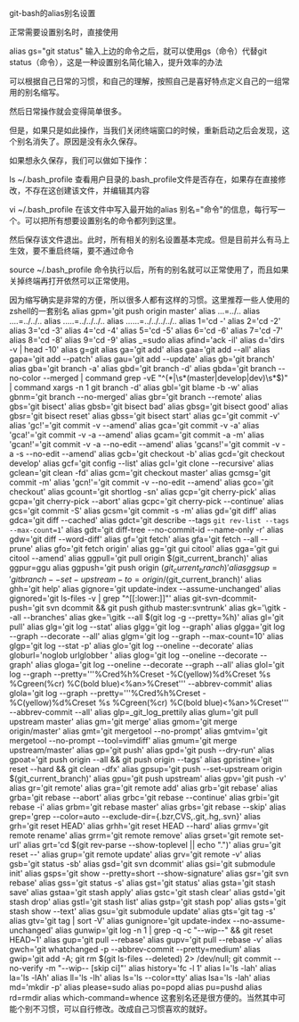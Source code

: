 git-bash的alias别名设置

正常需要设置别名时，直接使用

alias gs="git status"
输入上边的命令之后，就可以使用gs（命令）代替git status（命令），这是一种设置别名简化输入，提升效率的办法

可以根据自己日常的习惯，和自己的理解，按照自己是喜好特点定义自己的一组常用的别名缩写。

然后日常操作就会变得简单很多。

但是，如果只是如此操作，当我们关闭终端窗口的时候，重新启动之后会发现，这个别名消失了。原因是没有永久保存。

如果想永久保存，我们可以做如下操作：

ls ~/.bash_profile
查看用户目录的.bash_profile文件是否存在，如果存在直接修改，不存在这创建该文件，并编辑其内容

vi ~/.bash_profile
在该文件中写入最开始的alias 别名="命令"的信息，每行写一个。可以把所有想要设置别名的命令都列到这里。

然后保存该文件退出。此时，所有相关的别名设置基本完成。但是目前并么有马上生效，要不重启终端，要不通过命令

source ~/.bash_profile
命令执行以后，所有的别名就可以正常使用了，而且如果关掉终端再打开依然可以正常使用。
 

因为缩写确实是非常的方便，所以很多人都有这样的习惯。这里推荐一些人使用的zshell的一套别名
alias gpm='git push origin master'
alias ...=../..
alias ....=../../..
alias .....=../../../..
alias ......=../../../../..
alias 1='cd -'
alias 2='cd -2'
alias 3='cd -3'
alias 4='cd -4'
alias 5='cd -5'
alias 6='cd -6'
alias 7='cd -7'
alias 8='cd -8'
alias 9='cd -9'
alias _=sudo
alias afind='ack -il'
alias d='dirs -v | head -10'
alias g=git
alias ga='git add'
alias gaa='git add --all'
alias gapa='git add --patch'
alias gau='git add --update'
alias gb='git branch'
alias gba='git branch -a'
alias gbd='git branch -d'
alias gbda='git branch --no-color --merged | command grep -vE "^(\*|\s*(master|develop|dev)\s*$)" | command xargs -n 1 git branch -d'
alias gbl='git blame -b -w'
alias gbnm='git branch --no-merged'
alias gbr='git branch --remote'
alias gbs='git bisect'
alias gbsb='git bisect bad'
alias gbsg='git bisect good'
alias gbsr='git bisect reset'
alias gbss='git bisect start'
alias gc='git commit -v'
alias 'gc!'='git commit -v --amend'
alias gca='git commit -v -a'
alias 'gca!'='git commit -v -a --amend'
alias gcam='git commit -a -m'
alias 'gcan!'='git commit -v -a --no-edit --amend'
alias 'gcans!'='git commit -v -a -s --no-edit --amend'
alias gcb='git checkout -b'
alias gcd='git checkout develop'
alias gcf='git config --list'
alias gcl='git clone --recursive'
alias gclean='git clean -fd'
alias gcm='git checkout master'
alias gcmsg='git commit -m'
alias 'gcn!'='git commit -v --no-edit --amend'
alias gco='git checkout'
alias gcount='git shortlog -sn'
alias gcp='git cherry-pick'
alias gcpa='git cherry-pick --abort'
alias gcpc='git cherry-pick --continue'
alias gcs='git commit -S'
alias gcsm='git commit -s -m'
alias gd='git diff'
alias gdca='git diff --cached'
alias gdct='git describe --tags `git rev-list --tags --max-count=1`'
alias gdt='git diff-tree --no-commit-id --name-only -r'
alias gdw='git diff --word-diff'
alias gf='git fetch'
alias gfa='git fetch --all --prune'
alias gfo='git fetch origin'
alias gg='git gui citool'
alias gga='git gui citool --amend'
alias ggpull='git pull origin $(git_current_branch)'
alias ggpur=ggu
alias ggpush='git push origin $(git_current_branch)'
alias ggsup='git branch --set-upstream-to=origin/$(git_current_branch)'
alias ghh='git help'
alias gignore='git update-index --assume-unchanged'
alias gignored='git ls-files -v | grep "^[[:lower:]]"'
alias git-svn-dcommit-push='git svn dcommit && git push github master:svntrunk'
alias gk='\gitk --all --branches'
alias gke='\gitk --all $(git log -g --pretty=%h)'
alias gl='git pull'
alias glg='git log --stat'
alias glgg='git log --graph'
alias glgga='git log --graph --decorate --all'
alias glgm='git log --graph --max-count=10'
alias glgp='git log --stat -p'
alias glo='git log --oneline --decorate'
alias globurl='noglob urlglobber '
alias glog='git log --oneline --decorate --graph'
alias gloga='git log --oneline --decorate --graph --all'
alias glol='git log --graph --pretty='\''%Cred%h%Creset -%C(yellow)%d%Creset %s %Cgreen(%cr) %C(bold blue)<%an>%Creset'\'' --abbrev-commit'
alias glola='git log --graph --pretty='\''%Cred%h%Creset -%C(yellow)%d%Creset %s %Cgreen(%cr) %C(bold blue)<%an>%Creset'\'' --abbrev-commit --all'
alias glp=_git_log_prettily
alias glum='git pull upstream master'
alias gm='git merge'
alias gmom='git merge origin/master'
alias gmt='git mergetool --no-prompt'
alias gmtvim='git mergetool --no-prompt --tool=vimdiff'
alias gmum='git merge upstream/master'
alias gp='git push'
alias gpd='git push --dry-run'
alias gpoat='git push origin --all && git push origin --tags'
alias gpristine='git reset --hard && git clean -dfx'
alias gpsup='git push --set-upstream origin $(git_current_branch)'
alias gpu='git push upstream'
alias gpv='git push -v'
alias gr='git remote'
alias gra='git remote add'
alias grb='git rebase'
alias grba='git rebase --abort'
alias grbc='git rebase --continue'
alias grbi='git rebase -i'
alias grbm='git rebase master'
alias grbs='git rebase --skip'
alias grep='grep  --color=auto --exclude-dir={.bzr,CVS,.git,.hg,.svn}'
alias grh='git reset HEAD'
alias grhh='git reset HEAD --hard'
alias grmv='git remote rename'
alias grrm='git remote remove'
alias grset='git remote set-url'
alias grt='cd $(git rev-parse --show-toplevel || echo ".")'
alias gru='git reset --'
alias grup='git remote update'
alias grv='git remote -v'
alias gsb='git status -sb'
alias gsd='git svn dcommit'
alias gsi='git submodule init'
alias gsps='git show --pretty=short --show-signature'
alias gsr='git svn rebase'
alias gss='git status -s'
alias gst='git status'
alias gsta='git stash save'
alias gstaa='git stash apply'
alias gstc='git stash clear'
alias gstd='git stash drop'
alias gstl='git stash list'
alias gstp='git stash pop'
alias gsts='git stash show --text'
alias gsu='git submodule update'
alias gts='git tag -s'
alias gtv='git tag | sort -V'
alias gunignore='git update-index --no-assume-unchanged'
alias gunwip='git log -n 1 | grep -q -c "\-\-wip\-\-" && git reset HEAD~1'
alias gup='git pull --rebase'
alias gupv='git pull --rebase -v'
alias gwch='git whatchanged -p --abbrev-commit --pretty=medium'
alias gwip='git add -A; git rm $(git ls-files --deleted) 2> /dev/null; git commit --no-verify -m "--wip-- [skip ci]"'
alias history='fc -l 1'
alias l='ls -lah'
alias la='ls -lAh'
alias ll='ls -lh'
alias ls='ls --color=tty'
alias lsa='ls -lah'
alias md='mkdir -p'
alias please=sudo
alias po=popd
alias pu=pushd
alias rd=rmdir
alias which-command=whence
这套别名还是很方便的。当然其中可能个别不习惯，可以自行修改。改成自己习惯喜欢的就好。
